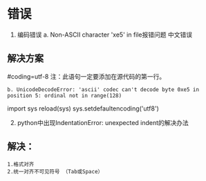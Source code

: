 # 错误

1. 编码错误
    a. Non-ASCII character 'xe5' in file报错问题
中文错误

## 解决方案
#coding=utf-8
注：此语句一定要添加在源代码的第一行。

    b. UnicodeDecodeError: 'ascii' codec can't decode byte 0xe5 in position 5: ordinal not in range(128)

import sys
reload(sys)
sys.setdefaultencoding('utf8')

2. python中出现IndentationError: unexpected indent的解决办法

## 解决：
    1.格式对齐
    2.统一对齐不可见符号 （Tab或Space）